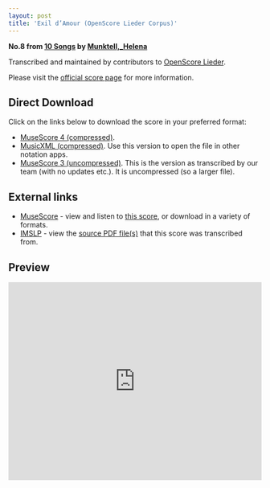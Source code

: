 ```yaml
---
layout: post
title: 'Exil d’Amour (OpenScore Lieder Corpus)'
---
```


__No.8 from [10 Songs](https://fourscoreandmore.org/openscore/lieder/Munktell,_Helena/10_Songs/) by [Munktell,_Helena](https://fourscoreandmore.org/openscore/lieder/Munktell,_Helena)__

Transcribed and maintained by contributors to [OpenScore Lieder].

Please visit the [official score page] for more information.

[official score page]: https://musescore.com/openscore-lieder-corpus/scores/6656152
[OpenScore Lieder]: https://musescore.com/openscore-lieder-corpus

## Direct Download

Click on the links below to download the score in your preferred format:
- [MuseScore 4 (compressed)](https://github.com/openscore/lieder/blob/main/scores/Munktell,_Helena/10_Songs/08_Exil_d’Amour/lc6656152.mscz?raw=true).
- [MusicXML (compressed)](https://github.com/openscore/lieder/blob/main/scores/Munktell,_Helena/10_Songs/08_Exil_d’Amour/lc6656152.mxl?raw=true). Use this version to open the file in other notation apps.
- [MuseScore 3 (uncompressed)](https://github.com/openscore/lieder/blob/main/scores/Munktell,_Helena/10_Songs/08_Exil_d’Amour/lc6656152.mscx?raw=true). This is the version as transcribed by our team (with no updates etc.). It is uncompressed (so a larger file).

## External links

- [MuseScore] - view and listen to [this score][MuseScore], or download in a variety of formats.
- [IMSLP] - view the [source PDF file(s)][IMSLP] that this score was transcribed from.

[MuseScore]: https://musescore.com/score/6656152
[IMSLP]: https://imslp.org/wiki/Special:ReverseLookup/434307

## Preview

<iframe width="100%" height="394" src="https://musescore.com/openscore-lieder-corpus/scores/6656152/embed" frameborder="0" allowfullscreen allow="autoplay; fullscreen"></iframe>
